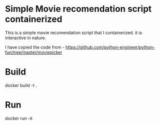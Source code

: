 # Simple Movie recomendation script containerized

This is a simple movie recomendation script that I containerized. it is interactive in nature.

I have copied the code from - https://github.com/python-engineer/python-fun/tree/master/moviepicker

# Build

docker build -t <tagname> .

# Run

docker run -it <tagname>